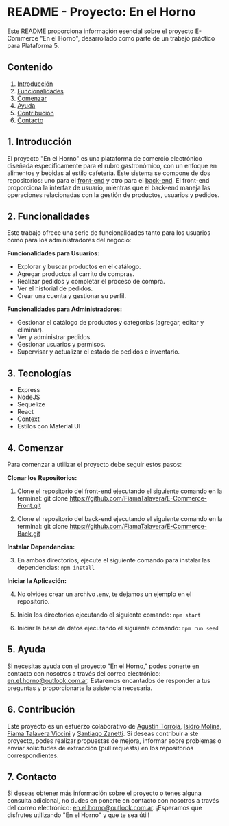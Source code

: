 # README - Proyecto: En el Horno

Este README proporciona información esencial sobre el proyecto E-Commerce "En el Horno", desarrollado como parte de un trabajo práctico para Plataforma 5.

## Contenido

1. [Introducción](#introducción)
2. [Funcionalidades](#funcionalidades)
3. [Comenzar](#comenzar)
4. [Ayuda](#ayuda)
5. [Contribución](#contribución)
6. [Contacto](#contacto)

## 1. Introducción

El proyecto "En el Horno" es una plataforma de comercio electrónico diseñada específicamente para el rubro gastronómico, con un enfoque en alimentos y bebidas al estilo cafetería. Este sistema se compone de dos repositorios: uno para el [front-end](https://github.com/FiamaTalavera/E-Commerce-Front) y otro para el [back-end](https://github.com/FiamaTalavera/E-Commerce-Back). El front-end proporciona la interfaz de usuario, mientras que el back-end maneja las operaciones relacionadas con la gestión de productos, usuarios y pedidos.

## 2. Funcionalidades

Este trabajo ofrece una serie de funcionalidades tanto para los usuarios como para los administradores del negocio:

**Funcionalidades para Usuarios:**
- Explorar y buscar productos en el catálogo.
- Agregar productos al carrito de compras.
- Realizar pedidos y completar el proceso de compra.
- Ver el historial de pedidos.
- Crear una cuenta y gestionar su perfil.

**Funcionalidades para Administradores:**
- Gestionar el catálogo de productos y categorías (agregar, editar y eliminar).
- Ver y administrar pedidos.
- Gestionar usuarios y permisos.
- Supervisar y actualizar el estado de pedidos e inventario.

## 3. Tecnologías

- Express
- NodeJS
- Sequelize
- React
- Context
- Estilos con Material UI

## 4. Comenzar

Para comenzar a utilizar el proyecto debe seguir estos pasos:

**Clonar los Repositorios:**

1. Clone el repositorio del front-end ejecutando el siguiente comando en la terminal:
git clone https://github.com/FiamaTalavera/E-Commerce-Front.git

2. Clone el repositorio del back-end ejecutando el siguiente comando en la terminal:
git clone https://github.com/FiamaTalavera/E-Commerce-Back.git


**Instalar Dependencias:**

3. En ambos directorios, ejecute el siguiente comando para instalar las dependencias:
```npm install```


**Iniciar la Aplicación:**

4. No olvides crear un archivo .env, te dejamos un ejemplo en el repositorio.

5. Inicia los directorios ejecutando el siguiente comando:
```npm start```

6. Iniciar la base de datos ejecutando el siguiente comando:
```npm run seed```


## 5. Ayuda

Si necesitas ayuda con el proyecto "En el Horno," podes ponerte en contacto con nosotros a través del correo electrónico: [en.el.horno@outlook.com.ar](mailto:en.el.horno@outlook.com.ar). Estaremos encantados de responder a tus preguntas y proporcionarte la asistencia necesaria.

## 6. Contribución

Este proyecto es un esfuerzo colaborativo de [Agustín Torroja](https://github.com/agtorroja), [Isidro Molina](https://github.com/Isidro-Molina), [Fiama Talavera Viccini](https://github.com/FiamaTalavera) y [Santiago Zanetti](https://github.com/santiagozanetti). Si deseas contribuir a ste proyecto, podes realizar propuestas de mejora, informar sobre problemas o enviar solicitudes de extracción (pull requests) en los repositorios correspondientes.

## 7. Contacto

Si deseas obtener más información sobre el proyecto o tenes alguna consulta adicional, no dudes en ponerte en contacto con nosotros a través del correo electrónico: [en.el.horno@outlook.com.ar](mailto:en.el.horno@outlook.com.ar). ¡Esperamos que disfrutes utilizando "En el Horno" y que te sea útil!
